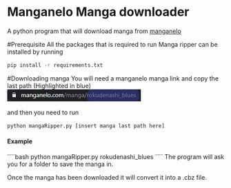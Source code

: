 # Manganelo Manga downloader
A python program that will download manga from [manganelo](https://manganelo.com/)

#Prerequisite
All the packages that is required to run Manga ripper can be installed by running 
````bash
pip install -r requirements.txt
````
#Downloading manga
You will need a manganelo manga link and copy the last path (Highlighted in blue) <br>
![example](Capture.png)


and then you need to run
````bash
python mangaRipper.py [insert manga last path here]
````

<h4>Example</h4>
````bash
python mangaRipper.py rokudenashi_blues
````
The program will ask you for a folder to save the manga in.

Once the manga has been downloaded it will convert it into a .cbz
file.

